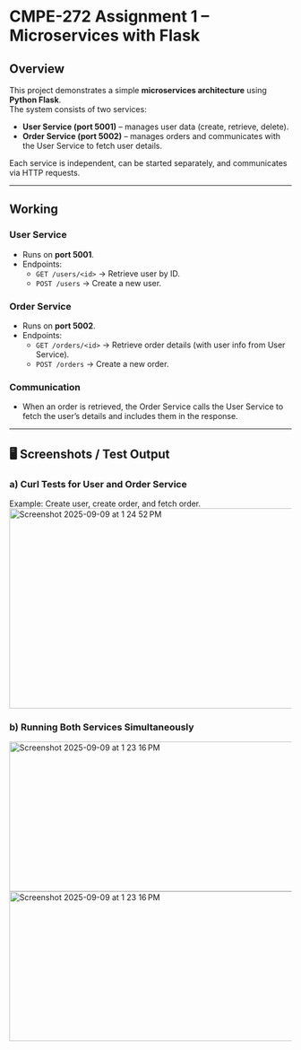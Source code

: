 # CMPE-272 Assignment 1 – Microservices with Flask

## Overview
This project demonstrates a simple **microservices architecture** using **Python Flask**.  
The system consists of two services:
- **User Service (port 5001)** – manages user data (create, retrieve, delete).
- **Order Service (port 5002)** – manages orders and communicates with the User Service to fetch user details.

Each service is independent, can be started separately, and communicates via HTTP requests.

---

## Working

### User Service
- Runs on **port 5001**.
- Endpoints:
  - `GET /users/<id>` → Retrieve user by ID.
  - `POST /users` → Create a new user.

### Order Service
- Runs on **port 5002**.
- Endpoints:
  - `GET /orders/<id>` → Retrieve order details (with user info from User Service).
  - `POST /orders` → Create a new order.

### Communication
- When an order is retrieved, the Order Service calls the User Service to fetch the user’s details and includes them in the response.

---

## 🖥️ Screenshots / Test Output

### a) Curl Tests for User and Order Service
Example: Create user, create order, and fetch order.
<img width="1132" height="357" alt="Screenshot 2025-09-09 at 1 24 52 PM" src="https://github.com/user-attachments/assets/34bd872e-ef4e-4c88-a544-314d3c8dbac5" />

### b) Running Both Services Simultaneously
<img width="695" height="267" alt="Screenshot 2025-09-09 at 1 23 16 PM" src="https://github.com/user-attachments/assets/02e375c8-d68c-4446-bad8-229e82b6815d" />
<img width="695" height="267" alt="Screenshot 2025-09-09 at 1 23 16 PM" src="https://github.com/user-attachments/assets/d179fca0-2fc0-41f6-bd1b-d26b917b90c1" />

